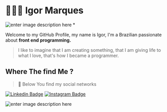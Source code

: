 # 👨🏻‍💻 Igor Marques

![enter image description here](https://img.itch.zone/aW1nLzExNTExMTguZ2lm/original/wRWQpp.gif)
*
>
Welcome to my GitHub Profile, my name is Igor, I'm a Brazilian passionate about **front end programming.**

>I like to imagine that I am creating something, that I am giving life to what I love, that's how I became a programmer.

## Where The find Me ?

>🧷 Below You find my social networks
> 
 [![Linkedin
 Badge](https://img.shields.io/badge/-LinkedIn-3B23FA?style=flat-square&logo=Linkedin&logoColor=white&link=https://www.linkedin.com/in/igor-marques-47ba5b155/)](https://www.linkedin.com/in/igor-marques-47ba5b155/) [![Instagram
 Badge](https://img.shields.io/badge/-Instagram-3B23FA?style=flat-square&logo=Instagram&logoColor=white&link=https://www.instagram.com/igormarques_1973)](https://www.instagram.com/igormarques_1973)

![enter image description here](https://i.pinimg.com/originals/b8/2f/28/b82f28a7e9c8fcb3868d3d94652c107c.gif)
